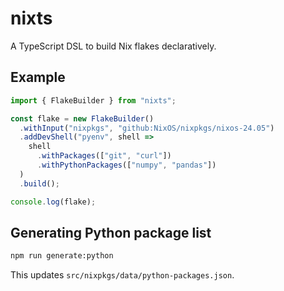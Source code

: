# nixts

A TypeScript DSL to build Nix flakes declaratively.

## Example

```ts
import { FlakeBuilder } from "nixts";

const flake = new FlakeBuilder()
  .withInput("nixpkgs", "github:NixOS/nixpkgs/nixos-24.05")
  .addDevShell("pyenv", shell =>
    shell
      .withPackages(["git", "curl"])
      .withPythonPackages(["numpy", "pandas"])
  )
  .build();

console.log(flake);
```

## Generating Python package list

```bash
npm run generate:python
```

This updates `src/nixpkgs/data/python-packages.json`.
